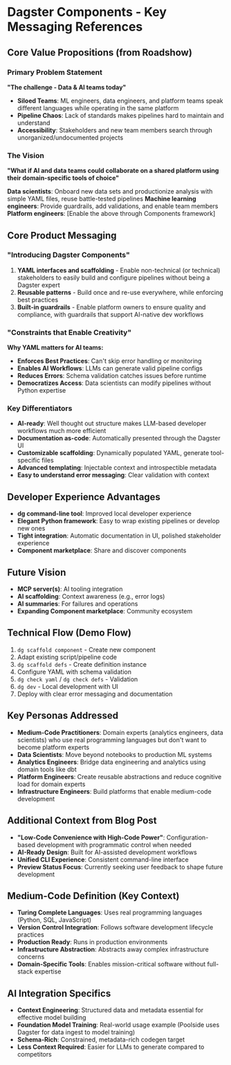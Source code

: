 # Dagster Components - Key Messaging References

## Core Value Propositions (from Roadshow)

### Primary Problem Statement

**"The challenge - Data & AI teams today"**

- **Siloed Teams**: ML engineers, data engineers, and platform teams speak different languages while operating in the same platform
- **Pipeline Chaos**: Lack of standards makes pipelines hard to maintain and understand
- **Accessibility**: Stakeholders and new team members search through unorganized/undocumented projects

### The Vision

**"What if AI and data teams could collaborate on a shared platform using their domain-specific tools of choice"**

**Data scientists**: Onboard new data sets and productionize analysis with simple YAML files, reuse battle-tested pipelines
**Machine learning engineers**: Provide guardrails, add validations, and enable team members
**Platform engineers**: [Enable the above through Components framework]

## Core Product Messaging

### "Introducing Dagster Components"

1. **YAML interfaces and scaffolding** - Enable non-technical (or technical) stakeholders to easily build and configure pipelines without being a Dagster expert
2. **Reusable patterns** - Build once and re-use everywhere, while enforcing best practices
3. **Built-in guardrails** - Enable platform owners to ensure quality and compliance, with guardrails that support AI-native dev workflows

### "Constraints that Enable Creativity"

**Why YAML matters for AI teams:**

- **Enforces Best Practices**: Can't skip error handling or monitoring
- **Enables AI Workflows**: LLMs can generate valid pipeline configs
- **Reduces Errors**: Schema validation catches issues before runtime
- **Democratizes Access**: Data scientists can modify pipelines without Python expertise

### Key Differentiators

- **AI-ready**: Well thought out structure makes LLM-based developer workflows much more efficient
- **Documentation as-code**: Automatically presented through the Dagster UI
- **Customizable scaffolding**: Dynamically populated YAML, generate tool-specific files
- **Advanced templating**: Injectable context and introspectible metadata
- **Easy to understand error messaging**: Clear validation with context

## Developer Experience Advantages

- **dg command-line tool**: Improved local developer experience
- **Elegant Python framework**: Easy to wrap existing pipelines or develop new ones
- **Tight integration**: Automatic documentation in UI, polished stakeholder experience
- **Component marketplace**: Share and discover components

## Future Vision

- **MCP server(s)**: AI tooling integration
- **AI scaffolding**: Context awareness (e.g., error logs)
- **AI summaries**: For failures and operations
- **Expanding Component marketplace**: Community ecosystem

## Technical Flow (Demo Flow)

1. `dg scaffold component` - Create new component
2. Adapt existing script/pipeline code
3. `dg scaffold defs` - Create definition instance
4. Configure YAML with schema validation
5. `dg check yaml` / `dg check defs` - Validation
6. `dg dev` - Local development with UI
7. Deploy with clear error messaging and documentation

## Key Personas Addressed

- **Medium-Code Practitioners**: Domain experts (analytics engineers, data scientists) who use real programming languages but don't want to become platform experts
- **Data Scientists**: Move beyond notebooks to production ML systems
- **Analytics Engineers**: Bridge data engineering and analytics using domain tools like dbt
- **Platform Engineers**: Create reusable abstractions and reduce cognitive load for domain experts
- **Infrastructure Engineers**: Build platforms that enable medium-code development

## Additional Context from Blog Post

- **"Low-Code Convenience with High-Code Power"**: Configuration-based development with programmatic control when needed
- **AI-Ready Design**: Built for AI-assisted development workflows
- **Unified CLI Experience**: Consistent command-line interface
- **Preview Status Focus**: Currently seeking user feedback to shape future development

## Medium-Code Definition (Key Context)

- **Turing Complete Languages**: Uses real programming languages (Python, SQL, JavaScript)
- **Version Control Integration**: Follows software development lifecycle practices
- **Production Ready**: Runs in production environments
- **Infrastructure Abstraction**: Abstracts away complex infrastructure concerns
- **Domain-Specific Tools**: Enables mission-critical software without full-stack expertise

## AI Integration Specifics

- **Context Engineering**: Structured data and metadata essential for effective model building
- **Foundation Model Training**: Real-world usage example (Poolside uses Dagster for data ingest to model training)
- **Schema-Rich**: Constrained, metadata-rich codegen target
- **Less Context Required**: Easier for LLMs to generate compared to competitors
